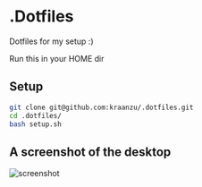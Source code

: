 # .Dotfiles

Dotfiles for my setup :)

Run this in your HOME dir

## Setup
```bash
git clone git@github.com:kraanzu/.dotfiles.git
cd .dotfiles/
bash setup.sh
```

## A screenshot of the desktop

![screenshot](https://user-images.githubusercontent.com/97718086/160879896-569ae20a-9cc8-4eee-a803-5fc848fe10a4.png)
